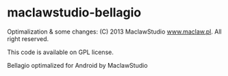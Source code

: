 maclawstudio-bellagio
=====================

Optimalization & some changes:
(C) 2013 MaclawStudio www.maclaw.pl. All right reserved.

This code is available on GPL license.

Bellagio optimalized for Android by MaclawStudio
